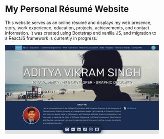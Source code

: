 # My Personal Résumé Website
 This website serves as an online résumé and displays my web presence, story, work experience, education, projects, achievements, and contact information. It was created using Bootstrap and vanilla JS, and migration to a ReactJS framework is currently in progress.

![Personal Résume Website](https://raw.githubusercontent.com/AVS1508/AVS1508.github.io/master/assets/Website%20Thumbnail.jpg)
